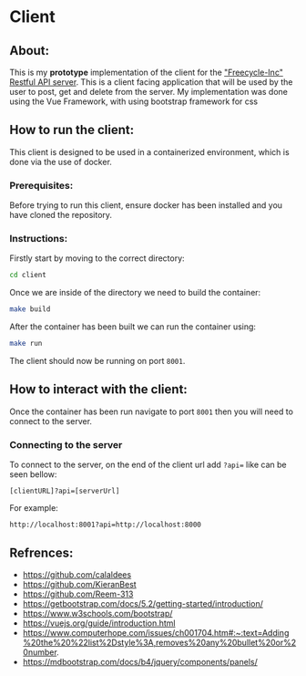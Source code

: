 # Client
## About:
This is my **prototype** implementation of the client for the ["Freecycle-Inc" Restful API server](https://github.com/Joshua-Yuill/frameworks_and_languages_module/tree/main/server). This is a client facing application that will be used by the user to post, get and delete from the server. My implementation was done using the Vue Framework, with using bootstrap framework for css
## How to run the client:
This client is designed to be used in a containerized environment, which is done via the use of docker.

### Prerequisites:
Before trying to run this client, ensure docker has been installed and you have cloned the repository.

### Instructions:
Firstly start by moving to the correct directory:
```bash
cd client
```
Once we are inside of the directory we need to build the container:
```bash
make build
```
After the container has been built we can run the container using:
```bash
make run
```
The client should now be running on port `8001`.

## How to interact with the client:
Once the container has been run navigate to port `8001` then you will need to connect to the server.

### Connecting to the server
To connect to the server, on the end of the client url add `?api=` like can be seen bellow:
```
[clientURL]?api=[serverUrl]
```
For example:
```
http://localhost:8001?api=http://localhost:8000
```

## Refrences:
- https://github.com/calaldees
- https://github.com/KieranBest
- https://github.com/Reem-313
- https://getbootstrap.com/docs/5.2/getting-started/introduction/
- https://www.w3schools.com/bootstrap/
- https://vuejs.org/guide/introduction.html
- https://www.computerhope.com/issues/ch001704.htm#:~:text=Adding%20the%20%22list%2Dstyle%3A,removes%20any%20bullet%20or%20number.
- https://mdbootstrap.com/docs/b4/jquery/components/panels/